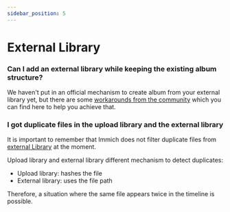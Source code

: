 ```yaml
---
sidebar_position: 5
---
```


# External Library

### Can I add an external library while keeping the existing album structure?

We haven't put in an official mechanism to create album from your external library yet, but there are some [workarounds from the community](https://github.com/immich-app/immich/discussions/4279) which you can find here to help you achieve that.

### I got duplicate files in the upload library and the external library

It is important to remember that Immich does not filter duplicate files from [external Library](/docs/features/libraries) at the moment.

Upload library and external library different mechanism to detect duplicates:

- Upload library: hashes the file
- External library: uses the file path

Therefore, a situation where the same file appears twice in the timeline is possible.